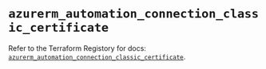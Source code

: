 # `azurerm_automation_connection_classic_certificate`

Refer to the Terraform Registory for docs: [`azurerm_automation_connection_classic_certificate`](https://www.terraform.io/docs/providers/azurerm/r/automation_connection_classic_certificate).
